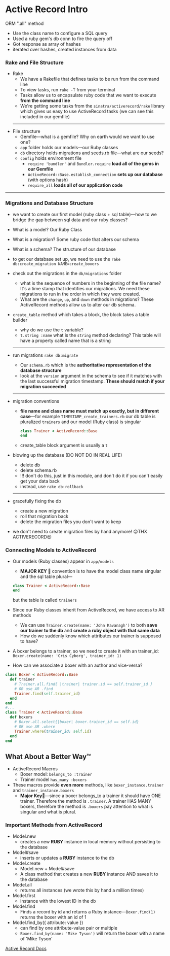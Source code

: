 # Active Record Intro

ORM ".all" method 
  - Use the class name to configure a SQL query
  - Used a ruby gem's db conn to fire the query off
  - Got response as array of hashes
  - iterated over hashes, created instances from data

### Rake and File Structure

- Rake
  - We have a Rakefile that defines tasks to be run from the command line
  - To view tasks, run `rake -T` from your terminal
  - Tasks allow us to encapsulate ruby code that we want to execute **from the command line**
  - We're getting some tasks from the `sinatra/activerecord/rake` library which gives us easy to use ActiveRecord tasks (we can see this included in our gemfile)
  ***
- File structure
  - Gemfile––what is a gemfile? Why on earth would we want to use one?
  - `app` folder holds our models––our Ruby classes
  - `db` directory holds migrations and seeds.rb file––what are our seeds?
  - `config` holds environment file
    - `require 'bundler'` and `Bundler.require` **load all of the gems in our Gemfile**
    - `ActiveRecord::Base.establish_connection` **sets up our database** (with options hash)
    - `require_all` **loads all of our application code**

---

### Migrations and Database Structure

- we want to create our first model \(ruby class + sql table\)––how to we bridge the gap between sql data and our ruby classes?
- What is a model? Our Ruby Class
- What is a migration? Some ruby code that alters our schema
- What is a schema? The structure of our database
- to get our database set up, we need to use the `rake db:create_migration NAME=create_boxers`
- check out the migrations in the `db/migrations` folder

  - what is the sequence of numbers in the beginning of the file name? It's a time stamp that identifies our migrations. We need these migrations to run in the order in which they were created.
  - What are the `change`, `up`, and `down` methods in migrations? These ActiveRecord methods allow us to alter our db schema.

- `create_table` method which takes a block, the block takes a table builder

  - why do we use the `t` variable?
  - `t.string :name` what is the `string` method declaring? This table will have a property called name that is a string

  ***

- run migrations `rake db:migrate`

  - Our `schema.rb` which is the **authoritative representation of the database structure**
  - look at the `version` argument in the schema to see if it matches with the last successful migration timestamp. **These should match if your migration succeeded**

  ***

- migration conventions

  - **file name and class name must match up exactly, but in different case**––for example `TIMESTAMP_create_trainers.rb` our db table is pluralized `trainers` and our model (Ruby class) is singular

    ```ruby
    class Trainer < ActiveRecord::Base
    end
    ```

  - create_table block argument is usually a `t`

- blowing up the database (DO NOT DO IN REAL LIFE)
  - delete db
  - delete schema.rb
  - !!! don't do this, just in this module, and don't do it if you can't easily get your data back
  - instead, use `rake db:rollback`
  ***
- gracefully fixing the db
  - create a new migration
  - roll that migration back
  - delete the migration files you don't want to keep
- we don't need to create migration files by hand anymore! 😍THX ACTIVERECORD😍

### Connecting Models to ActiveRecord

- Our models (Ruby classes) appear in `app/models`
  - **MAJOR KEY 🔑** convention is to have the model class name singular and the sql table plural––
  ```ruby
  class Trainer < ActiveRecord::Base
  end
  ```
  but the table is called `trainers`
- Since our Ruby classes inherit from ActiveRecord, we have access to AR methods

  - We can use `Trainer.create(name: 'John Kavanagh')` to both **save our trainer to the db** and **create a ruby object with that same data**
  - How do we suddenly know which attributes our trainer is supposed to have?

- A boxer belongs to a trainer, so we need to create it with an trainer_id: `Boxer.create(name: 'Cris Cyborg', trainer_id: 1)`

- How can we associate a boxer with an author and vice-versa?

```ruby
class Boxer < ActiveRecord::Base
  def trainer
    # Trainer.all.find{ |trainer| trainer.id == self.trainer_id }
    # OR use AR .find
    Trainer.find(self.trainer_id)
  end
end
#...
class Trainer < ActiveRecord::Base
  def boxers
    # Boxer.all.select{|boxer| boxer.trainer_id == self.id}
    # OR use AR .where
    Trainer.where(trainer_id: self.id)
  end
end
```

## What About a Better Way™️

- ActiveRecord Macros
  - Boxer model: `belongs_to :trainer`
  - Trainer model `has_many :boxers`
- These macros provide **even more** methods, like `boxer_instance.trainer` and `trainer_instance.boxers`
  - **Major Key🔑**––since a boxer belongs_to a trainer it should have ONE trainer. Therefore the method is `.trainer`. A trainer HAS MANY boxers, therefore the method is `.boxers` pay attention to what is singular and what is plural.

### Important Methods from ActiveRecord

- Model.new
  - creates a new **RUBY** instance in local memory without persisting to the database
- Model\#save
  - inserts or updates a **RUBY** instance to the db
- Model.create
  - Model.new + Model\#save
  - A class method that creates a new **RUBY** instance AND saves it to the database
- Model.all
  - returns all instances (we wrote this by hand a million times)
- Model.first
  - instance with the lowest ID in the db
- Model.find
  - Finds a record by id and returns a Ruby instance––`Boxer.find(1)` returns the boxer with an id of 1
- Model.find_by\({ attribute: value }\)
  - can find by one attribute-value pair or multiple
  - `Boxer.find_by(name: 'Mike Tyson')` will return the boxer with a name of 'Mike Tyson'

[Active Record Docs](http://edgeguides.rubyonrails.org/active_record_migrations.html#using-the-up-down-methods)
